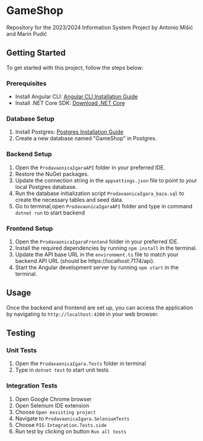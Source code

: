 # GameShop

Repository for the 2023/2024 Information System Project by Antonio Mišić and Marin Pudić

## Getting Started

To get started with this project, follow the steps below:

### Prerequisites

- Install Angular CLI: [Angular CLI Installation Guide](https://angular.io/cli)
- Install .NET Core SDK: [Download .NET Core](https://dotnet.microsoft.com/download)

### Database Setup

1. Install Postgres: [Postgres Installation Guide](https://www.postgresql.org/download/)
2. Create a new database named "GameShop" in Postgres.

### Backend Setup

1. Open the `ProdavaonicaIgaraAPI` folder in your preferred IDE.
2. Restore the NuGet packages.
3. Update the connection string in the `appsettings.json` file to point to your local Postgres database.
4. Run the database initialization script `ProdavaonicaIgara_baza.sql` to create the necessary tables and seed data.
5. Go to terminal,open `ProdavaonicaIgaraAPI` folder and type in command `dotnet run` to start backend

### Frontend Setup

1. Open the `ProdavaonicaIgaraFrontend` folder in your preferred IDE.
2. Install the required dependencies by running `npm install` in the terminal.
3. Update the API base URL in the `environment.ts` file to match your backend API URL (should be https://localhost:7174/api).
4. Start the Angular development server by running `npm start` in the terminal.

## Usage

Once the backend and frontend are set up, you can access the application by navigating to `http://localhost:4200` in your web browser.


## Testing 

### Unit Tests

1. Open the `ProdavaonicaIgara.Tests` folder in terminal
2. Type in `dotnet test` to start unit tests

### Integration Tests

1. Open Google Chrome browser
2. Open Selenium IDE extension
3. Choose `Open exsisting project`
3. Navigate to `ProdavaonicaIgara.SeleniumTests`
4. Choose `PIG-Integration.Tests.side`
5. Run test by clicking on button `Run all tests`